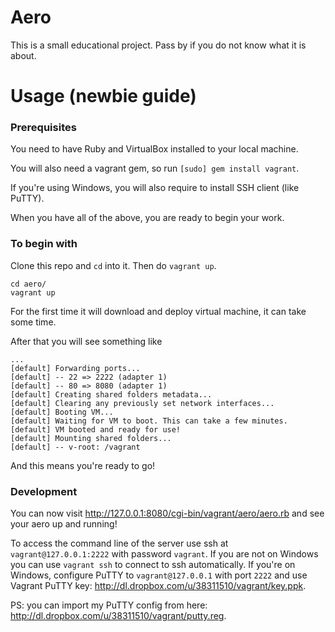 Aero
====

This is a small educational project. Pass by if you do not know what it is about.


Usage (newbie guide)
====================

### Prerequisites

You need to have Ruby and VirtualBox installed to your local machine.

You will also need a vagrant gem, so run `[sudo] gem install vagrant`.

If you're using Windows, you will also require to install SSH client (like PuTTY).

When you have all of the above, you are ready to begin your work.

### To begin with

Clone this repo and `cd` into it. Then do `vagrant up`.

	cd aero/
	vagrant up

For the first time it will download and deploy virtual machine, it can take some time.

After that you will see something like
	
	...
	[default] Forwarding ports...
	[default] -- 22 => 2222 (adapter 1)
	[default] -- 80 => 8080 (adapter 1)
	[default] Creating shared folders metadata...
	[default] Clearing any previously set network interfaces...
	[default] Booting VM...
	[default] Waiting for VM to boot. This can take a few minutes.
	[default] VM booted and ready for use!
	[default] Mounting shared folders...
	[default] -- v-root: /vagrant

And this means you're ready to go!

### Development

You can now visit http://127.0.0.1:8080/cgi-bin/vagrant/aero/aero.rb and see your aero up and running!

To access the command line of the server use ssh at `vagrant@127.0.0.1:2222` with password `vagrant`.
If you are not on Windows you can use `vagrant ssh` to connect to ssh automatically.
If you're on Windows, configure PuTTY to `vagrant@127.0.0.1` with port `2222` and use Vagrant PuTTY key: http://dl.dropbox.com/u/38311510/vagrant/key.ppk.

PS: you can import my PuTTY config from here: http://dl.dropbox.com/u/38311510/vagrant/putty.reg.
